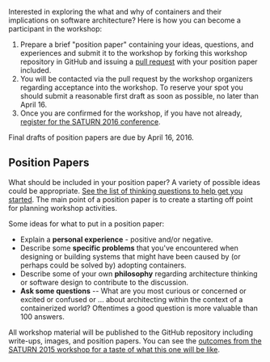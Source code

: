 Interested in exploring the what and why of containers and their implications on software architecture?  Here is how you can become a participant in the workshop:

1. Prepare a brief "position paper" containing your ideas, questions, and experiences and submit it to the workshop by forking this workshop repository in GitHub and issuing a [pull request](https://help.github.com/articles/using-pull-requests/) with your position paper included.
2. You will be contacted via the pull request by the workshop organizers regarding acceptance into the workshop.  To reserve your spot you should submit a reasonable first draft as soon as possible, no later than April 16.
3. Once you are confirmed for the workshop, if you have not already, [register for the SATURN 2016 conference](http://www.sei.cmu.edu/saturn/2016/registration.cfm).

Final drafts of position papers are due by April 16, 2016.

## Position Papers

What should be included in your position paper?  A variety of possible ideas could be appropriate.  [See the list of thinking questions to help get you started](/questions.md).  The main point of a position paper is to create a starting off point for planning workshop activities.

Some ideas for what to put in a position paper:
* Explain a **personal experience** - positive and/or negative.
* Describe some **specific problems** that you've encountered when designing or building systems that might have been caused by (or perhaps could be solved by) adopting containers.
* Describe some of your own **philosophy** regarding architecture thinking or software design to contribute to the discussion.
* **Ask some questions** -- What are you most curious or concerned or excited or confused or ... about architecting within the context of a containerized world?  Oftentimes a good question is more valuable than 100 answers.

All workshop material will be published to the GitHub repository including write-ups, images, and position papers.  You can see the [outcomes from the SATURN 2015 workshop for a taste of what this one will be like](https://github.com/michaelkeeling/SATURN2015-Microservices-Workshop).
